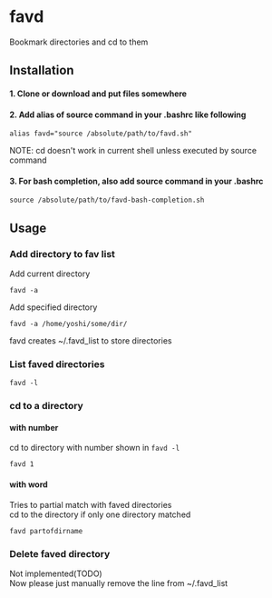 # favd
Bookmark directories and cd to them

## Installation
#### 1. Clone or download and put files somewhere  
#### 2. Add alias of source command in your .bashrc like following  
```
alias favd="source /absolute/path/to/favd.sh"
```
NOTE: cd doesn't work in current shell unless executed by source command  
  
#### 3. For bash completion, also add source command in your .bashrc
```
source /absolute/path/to/favd-bash-completion.sh
```

## Usage

### Add directory to fav list
Add current directory
```
favd -a
```
Add specified directory
```
favd -a /home/yoshi/some/dir/
```
favd creates ~/.favd_list to store directories

### List faved directories
```
favd -l
```

### cd to a directory
#### with number
cd to directory with number shown in `favd -l`
```
favd 1
```
#### with word
Tries to partial match with faved directories  
cd to the directory if only one directory matched
```
favd partofdirname
```

### Delete faved directory
Not implemented(TODO)  
Now please just manually remove the line from ~/.favd_list
